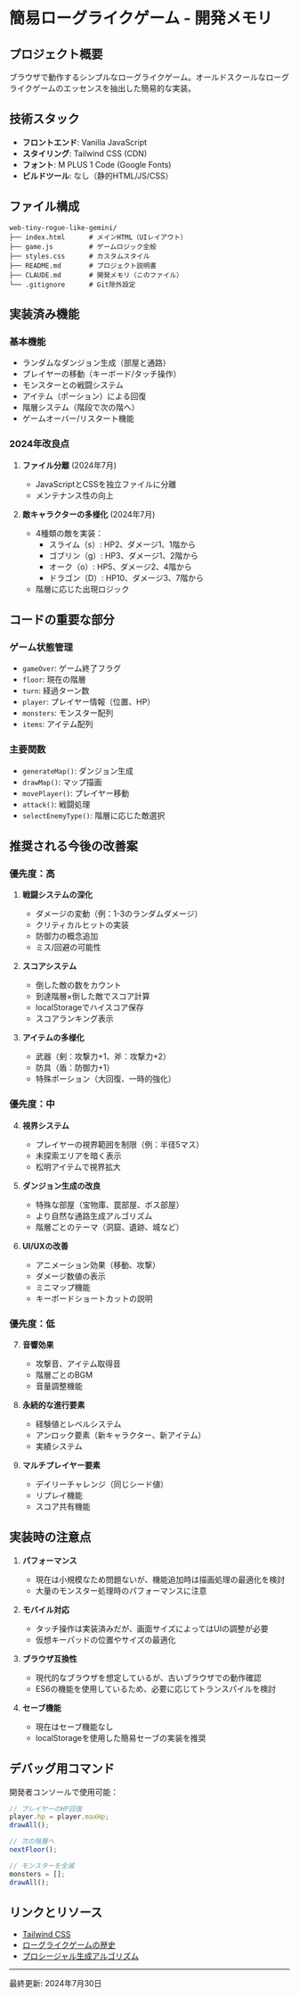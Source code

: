 # 簡易ローグライクゲーム - 開発メモリ

## プロジェクト概要

ブラウザで動作するシンプルなローグライクゲーム。オールドスクールなローグライクゲームのエッセンスを抽出した簡易的な実装。

## 技術スタック

- **フロントエンド**: Vanilla JavaScript
- **スタイリング**: Tailwind CSS (CDN)
- **フォント**: M PLUS 1 Code (Google Fonts)
- **ビルドツール**: なし（静的HTML/JS/CSS）

## ファイル構成

```
web-tiny-rogue-like-gemini/
├── index.html      # メインHTML（UIレイアウト）
├── game.js         # ゲームロジック全般
├── styles.css      # カスタムスタイル
├── README.md       # プロジェクト説明書
├── CLAUDE.md       # 開発メモリ（このファイル）
└── .gitignore      # Git除外設定
```

## 実装済み機能

### 基本機能
- ランダムなダンジョン生成（部屋と通路）
- プレイヤーの移動（キーボード/タッチ操作）
- モンスターとの戦闘システム
- アイテム（ポーション）による回復
- 階層システム（階段で次の階へ）
- ゲームオーバー/リスタート機能

### 2024年改良点
1. **ファイル分離** (2024年7月)
   - JavaScriptとCSSを独立ファイルに分離
   - メンテナンス性の向上

2. **敵キャラクターの多様化** (2024年7月)
   - 4種類の敵を実装：
     - スライム（s）: HP2、ダメージ1、1階から
     - ゴブリン（g）: HP3、ダメージ1、2階から  
     - オーク（o）: HP5、ダメージ2、4階から
     - ドラゴン（D）: HP10、ダメージ3、7階から
   - 階層に応じた出現ロジック

## コードの重要な部分

### ゲーム状態管理
- `gameOver`: ゲーム終了フラグ
- `floor`: 現在の階層
- `turn`: 経過ターン数
- `player`: プレイヤー情報（位置、HP）
- `monsters`: モンスター配列
- `items`: アイテム配列

### 主要関数
- `generateMap()`: ダンジョン生成
- `drawMap()`: マップ描画
- `movePlayer()`: プレイヤー移動
- `attack()`: 戦闘処理
- `selectEnemyType()`: 階層に応じた敵選択

## 推奨される今後の改善案

### 優先度：高
1. **戦闘システムの深化**
   - ダメージの変動（例：1-3のランダムダメージ）
   - クリティカルヒットの実装
   - 防御力の概念追加
   - ミス/回避の可能性

2. **スコアシステム**
   - 倒した敵の数をカウント
   - 到達階層×倒した敵でスコア計算
   - localStorageでハイスコア保存
   - スコアランキング表示

3. **アイテムの多様化**
   - 武器（剣：攻撃力+1、斧：攻撃力+2）
   - 防具（盾：防御力+1）
   - 特殊ポーション（大回復、一時的強化）

### 優先度：中
4. **視界システム**
   - プレイヤーの視界範囲を制限（例：半径5マス）
   - 未探索エリアを暗く表示
   - 松明アイテムで視界拡大

5. **ダンジョン生成の改良**
   - 特殊な部屋（宝物庫、罠部屋、ボス部屋）
   - より自然な通路生成アルゴリズム
   - 階層ごとのテーマ（洞窟、遺跡、城など）

6. **UI/UXの改善**
   - アニメーション効果（移動、攻撃）
   - ダメージ数値の表示
   - ミニマップ機能
   - キーボードショートカットの説明

### 優先度：低
7. **音響効果**
   - 攻撃音、アイテム取得音
   - 階層ごとのBGM
   - 音量調整機能

8. **永続的な進行要素**
   - 経験値とレベルシステム
   - アンロック要素（新キャラクター、新アイテム）
   - 実績システム

9. **マルチプレイヤー要素**
   - デイリーチャレンジ（同じシード値）
   - リプレイ機能
   - スコア共有機能

## 実装時の注意点

1. **パフォーマンス**
   - 現在は小規模なため問題ないが、機能追加時は描画処理の最適化を検討
   - 大量のモンスター処理時のパフォーマンスに注意

2. **モバイル対応**
   - タッチ操作は実装済みだが、画面サイズによってはUIの調整が必要
   - 仮想キーパッドの位置やサイズの最適化

3. **ブラウザ互換性**
   - 現代的なブラウザを想定しているが、古いブラウザでの動作確認
   - ES6の機能を使用しているため、必要に応じてトランスパイルを検討

4. **セーブ機能**
   - 現在はセーブ機能なし
   - localStorageを使用した簡易セーブの実装を推奨

## デバッグ用コマンド

開発者コンソールで使用可能：
```javascript
// プレイヤーのHP回復
player.hp = player.maxHp;
drawAll();

// 次の階層へ
nextFloor();

// モンスターを全滅
monsters = [];
drawAll();
```

## リンクとリソース

- [Tailwind CSS](https://tailwindcss.com/)
- [ローグライクゲームの歴史](https://ja.wikipedia.org/wiki/ローグライクゲーム)
- [プロシージャル生成アルゴリズム](http://www.roguebasin.com/index.php?title=Dungeon-Building_Algorithm)

---

最終更新: 2024年7月30日